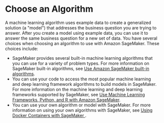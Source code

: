 # Choose an Algorithm<a name="algorithms-choose"></a>

A machine learning algorithm uses example data to create a generalized solution \(a "model"\) that addresses the business question you are trying to answer\. After you create a model using example data, you can use it to answer the same business question for a new set of data\. You have several choices when choosing an algorithm to use with Amazon SageMaker\. These choices include:
+ SageMaker provides several built\-in machine learning algorithms that you can use for a variety of problem types\. For more information on SageMaker built\-in algorithms, see [Use Amazon SageMaker built\-in algorithms](algos.md)\.
+ You can use your code to access the most popular machine learning and deep learning framework algorithms to build models in SageMaker\. For more information on the machine learning and deep learning frameworks supported by SageMaker, see [Use Machine Learning Frameworks, Python, and R with Amazon SageMaker](frameworks.md)\.
+ You can use your own algorithm or model with SageMaker\. For more information on using your own algorithms with SageMaker, see [Using Docker Containers with SageMaker ](docker-containers.md)\.